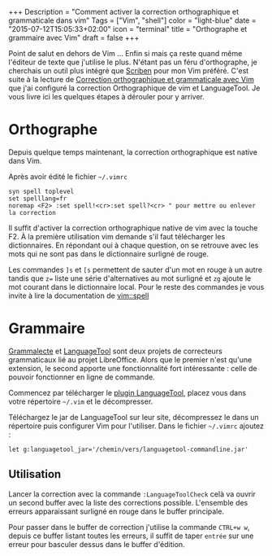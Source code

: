 +++
Description = "Comment activer la correction orthographique et grammaticale dans vim"
Tags = ["Vim", "shell"]
color = "light-blue"
date = "2015-07-12T15:05:33+02:00"
icon = "terminal"
title = "Orthographe et grammaire avec Vim"
draft = false
+++

Point de salut en dehors de Vim ... Enfin si mais ça reste quand même l'éditeur
de texte que j'utilise le plus. N'étant pas un féru d'orthographe, je cherchais
un outil plus intégré que [Scriben](http://www.scriben.com) pour mon Vim
préféré. C'est suite à la lecture de [Correction orthographique et grammaticale avec Vim](http://blog.fedora-fr.org/metal3d/post/Correction-orthographique-et-grammaticale-avec-Vim)
que j'ai configuré la correction Orthographique de vim et LanguageTool. Je
vous livre ici les quelques étapes à dérouler pour y arriver.

# Orthographe

Depuis quelque temps maintenant, la correction orthographique est native dans Vim.

Après avoir édité le fichier `~/.vimrc`

    syn spell toplevel
    set spelllang=fr
    noremap <F2> :set spell!<cr>:set spell?<cr> " pour mettre ou enlever la correction

Il suffit d'activer la correction orthographique native de vim avec la touche F2. À la première utilisation vim demande s'il faut télécharger les dictionnaires. En répondant oui à chaque question, on se retrouve avec les mots qui ne sont pas dans le dictionnaire surligné de rouge. 

Les commandes `]s` et `[s` permettent de sauter d'un mot en rouge à un autre tandis que `z=` liste une série d'alternatives au mot surligné et `zg` ajoute le mot courant dans le dictionnaire local. Pour le reste des commandes je vous invite à lire la documentation de [vim::spell](http://vimdoc.sourceforge.net/htmldoc/spell.html)

# Grammaire

[Grammalecte](http://www.dicollecte.org/grammalecte/) et [LanguageTool](https://languagetool.org/) sont deux projets de correcteurs grammaticaux lié au projet LibreOffice. Alors que le premier n'est qu'une extension, le second apporte une fonctionnalité fort intéressante : celle de pouvoir fonctionner en ligne de commande.

Commencez par télécharger le [plugin LanguageTool](http://www.vim.org/scripts/script.php?script_id=3223), placez vous dans votre répertoire `~/.vim` et le décompresser.

Téléchargez le jar de LanguageTool sur leur site, décompressez le dans un répertoire puis configurer Vim pour l'utiliser. Dans le fichier `~/.vimrc` ajoutez :

    let g:languagetool_jar='/chemin/vers/languagetool-commandline.jar'

## Utilisation

Lancer la correction avec la commande `:LanguageToolCheck` celà va ouvrir un second buffer avec la liste des corrections possible. L'ensemble des erreurs apparaissant surligné en rouge dans le buffer principale. 

Pour passer dans le buffer de correction j'utilise la commande `CTRL+w w`, depuis ce buffer listant toutes les erreurs, il suffit de taper `entrée` sur une erreur pour basculer dessus dans le buffer d'édition.
